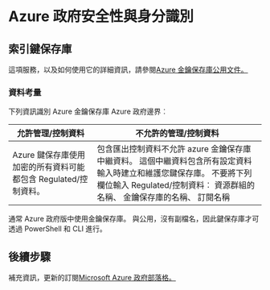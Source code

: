 <properties
    pageTitle="Azure 政府文件 |Microsoft Azure"
    description="此提供功能及指引的比較開發 Azure 政府版的應用程式"
    services="Azure-Government"
    cloud="gov"
    documentationCenter=""
    authors="ryansoc"
    manager="zakramer"
    editor=""/>

<tags
    ms.service="multiple"
    ms.devlang="na"
    ms.topic="article"
    ms.tgt_pltfrm="na"
    ms.workload="azure-government"
    ms.date="10/12/2016"
    ms.author="ryansoc"/>


#  <a name="azure-government-security-and-identity"></a>Azure 政府安全性與身分識別

##  <a name="key-vault"></a>索引鍵保存庫
這項服務，以及如何使用它的詳細資訊，請參閱<a href="https://azure.microsoft.com/documentation/services/key-vault">Azure 金鑰保存庫公用文件。</a>

### <a name="data-considerations"></a>資料考量
下列資訊識別 Azure 金鑰保存庫 Azure 政府邊界︰

| 允許管理/控制資料 | 不允許的管理/控制資料 |
|--------------------------------------------------------------------------------------|-----------------------------------------------------------------------------------------------------------------------------------------------------------------------------------------------------------------------------------------------------------------------------------------------------------------|
| Azure 鍵保存庫使用加密的所有資料可能都包含 Regulated/控制資料。 | 包含匯出控制資料不允許 azure 金鑰保存庫中繼資料。 這個中繼資料包含所有設定資料輸入時建立和維護您鍵保存庫。  不要將下列欄位輸入 Regulated/控制資料︰ 資源群組的名稱、 金鑰保存庫的名稱、 訂閱名稱 |

通常 Azure 政府版中使用金鑰保存庫。 與公用，沒有副檔名，因此鍵保存庫才可透過 PowerShell 和 CLI 進行。

## <a name="next-steps"></a>後續步驟

補充資訊，更新的訂閱<a href="https://blogs.msdn.microsoft.com/azuregov/">Microsoft Azure 政府部落格。</a>
